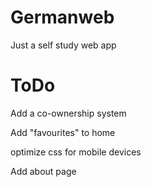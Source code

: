 # Germanweb
Just a self study web app

# ToDo
Add a co-ownership system

Add "favourites" to home 

optimize css for mobile devices

Add about page
